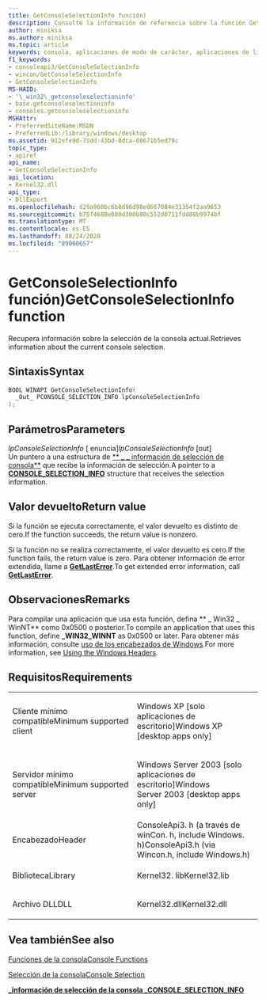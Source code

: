 ```yaml
---
title: GetConsoleSelectionInfo función)
description: Consulte la información de referencia sobre la función GetConsoleSelectionInfo, que recupera información sobre la selección de la consola actual.
author: miniksa
ms.author: miniksa
ms.topic: article
keywords: consola, aplicaciones de modo de carácter, aplicaciones de línea de comandos, aplicaciones de terminal, API de consola
f1_keywords:
- consoleapi3/GetConsoleSelectionInfo
- wincon/GetConsoleSelectionInfo
- GetConsoleSelectionInfo
MS-HAID:
- '\_win32\_getconsoleselectioninfo'
- base.getconsoleselectioninfo
- consoles.getconsoleselectioninfo
MSHAttr:
- PreferredSiteName:MSDN
- PreferredLib:/library/windows/desktop
ms.assetid: 912efe9d-75dd-43bd-8dca-08671b5ed79c
topic_type:
- apiref
api_name:
- GetConsoleSelectionInfo
api_location:
- Kernel32.dll
api_type:
- DllExport
ms.openlocfilehash: d29a960bc6b8d96d98e0667084e31354f2aa9653
ms.sourcegitcommit: b75f4688e080d300b80c552d0711fdd86b9974bf
ms.translationtype: MT
ms.contentlocale: es-ES
ms.lasthandoff: 08/24/2020
ms.locfileid: "89060657"
---
```

# <a name="getconsoleselectioninfo-function"></a><span data-ttu-id="e7096-104">GetConsoleSelectionInfo función)</span><span class="sxs-lookup"><span data-stu-id="e7096-104">GetConsoleSelectionInfo function</span></span>


<span data-ttu-id="e7096-105">Recupera información sobre la selección de la consola actual.</span><span class="sxs-lookup"><span data-stu-id="e7096-105">Retrieves information about the current console selection.</span></span>

<a name="syntax"></a><span data-ttu-id="e7096-106">Sintaxis</span><span class="sxs-lookup"><span data-stu-id="e7096-106">Syntax</span></span>
------

```C
BOOL WINAPI GetConsoleSelectionInfo(
  _Out_ PCONSOLE_SELECTION_INFO lpConsoleSelectionInfo
);
```

<a name="parameters"></a><span data-ttu-id="e7096-107">Parámetros</span><span class="sxs-lookup"><span data-stu-id="e7096-107">Parameters</span></span>
----------

<span data-ttu-id="e7096-108">*lpConsoleSelectionInfo* \[ enuncia\]</span><span class="sxs-lookup"><span data-stu-id="e7096-108">*lpConsoleSelectionInfo* \[out\]</span></span>  
<span data-ttu-id="e7096-109">Un puntero a una estructura de [\*\* \_ \_ información de selección de consola\*\*](console-selection-info-str.md) que recibe la información de selección.</span><span class="sxs-lookup"><span data-stu-id="e7096-109">A pointer to a [**CONSOLE\_SELECTION\_INFO**](console-selection-info-str.md) structure that receives the selection information.</span></span>

<a name="return-value"></a><span data-ttu-id="e7096-110">Valor devuelto</span><span class="sxs-lookup"><span data-stu-id="e7096-110">Return value</span></span>
------------

<span data-ttu-id="e7096-111">Si la función se ejecuta correctamente, el valor devuelto es distinto de cero.</span><span class="sxs-lookup"><span data-stu-id="e7096-111">If the function succeeds, the return value is nonzero.</span></span>

<span data-ttu-id="e7096-112">Si la función no se realiza correctamente, el valor devuelto es cero.</span><span class="sxs-lookup"><span data-stu-id="e7096-112">If the function fails, the return value is zero.</span></span> <span data-ttu-id="e7096-113">Para obtener información de error extendida, llame a [**GetLastError**](https://msdn.microsoft.com/library/windows/desktop/ms679360).</span><span class="sxs-lookup"><span data-stu-id="e7096-113">To get extended error information, call [**GetLastError**](https://msdn.microsoft.com/library/windows/desktop/ms679360).</span></span>

<a name="remarks"></a><span data-ttu-id="e7096-114">Observaciones</span><span class="sxs-lookup"><span data-stu-id="e7096-114">Remarks</span></span>
-------

<span data-ttu-id="e7096-115">Para compilar una aplicación que usa esta función, defina \*\* \_ Win32 \_ WinNT\*\* como 0x0500 o posterior.</span><span class="sxs-lookup"><span data-stu-id="e7096-115">To compile an application that uses this function, define **\_WIN32\_WINNT** as 0x0500 or later.</span></span> <span data-ttu-id="e7096-116">Para obtener más información, consulte [uso de los encabezados de Windows](https://msdn.microsoft.com/library/windows/desktop/aa383745).</span><span class="sxs-lookup"><span data-stu-id="e7096-116">For more information, see [Using the Windows Headers](https://msdn.microsoft.com/library/windows/desktop/aa383745).</span></span>

<a name="requirements"></a><span data-ttu-id="e7096-117">Requisitos</span><span class="sxs-lookup"><span data-stu-id="e7096-117">Requirements</span></span>
------------

<table>
<colgroup>
<col width="50%" />
<col width="50%" />
</colgroup>
<tbody>
<tr class="odd">
<td><p><span data-ttu-id="e7096-118">Cliente mínimo compatible</span><span class="sxs-lookup"><span data-stu-id="e7096-118">Minimum supported client</span></span></p></td>
<td><p><span data-ttu-id="e7096-119">Windows XP [solo aplicaciones de escritorio]</span><span class="sxs-lookup"><span data-stu-id="e7096-119">Windows XP [desktop apps only]</span></span></p></td>
</tr>
<tr class="even">
<td><p><span data-ttu-id="e7096-120">Servidor mínimo compatible</span><span class="sxs-lookup"><span data-stu-id="e7096-120">Minimum supported server</span></span></p></td>
<td><p><span data-ttu-id="e7096-121">Windows Server 2003 [solo aplicaciones de escritorio]</span><span class="sxs-lookup"><span data-stu-id="e7096-121">Windows Server 2003 [desktop apps only]</span></span></p></td>
</tr>
<tr class="odd">
<td><p><span data-ttu-id="e7096-122">Encabezado</span><span class="sxs-lookup"><span data-stu-id="e7096-122">Header</span></span></p></td>
<td><span data-ttu-id="e7096-123">ConsoleApi3. h (a través de winCon. h, include Windows. h)</span><span class="sxs-lookup"><span data-stu-id="e7096-123">ConsoleApi3.h (via Wincon.h, include Windows.h)</span></span></td>
</tr>
<tr class="even">
<td><p><span data-ttu-id="e7096-124">Biblioteca</span><span class="sxs-lookup"><span data-stu-id="e7096-124">Library</span></span></p></td>
<td><span data-ttu-id="e7096-125">Kernel32. lib</span><span class="sxs-lookup"><span data-stu-id="e7096-125">Kernel32.lib</span></span></td>
</tr>
<tr class="odd">
<td><p><span data-ttu-id="e7096-126">Archivo DLL</span><span class="sxs-lookup"><span data-stu-id="e7096-126">DLL</span></span></p></td>
<td><span data-ttu-id="e7096-127">Kernel32.dll</span><span class="sxs-lookup"><span data-stu-id="e7096-127">Kernel32.dll</span></span></td>
</tr>
<tr class="even">
</tr>
<tr class="odd">
</tr>
<tr class="even">
</tr>
</tbody>
</table>

## <a name="span-idsee_alsospansee-also"></a><span data-ttu-id="e7096-128"><span id="see_also"></span>Vea también</span><span class="sxs-lookup"><span data-stu-id="e7096-128"><span id="see_also"></span>See also</span></span>


[<span data-ttu-id="e7096-129">Funciones de la consola</span><span class="sxs-lookup"><span data-stu-id="e7096-129">Console Functions</span></span>](console-functions.md)

[<span data-ttu-id="e7096-130">Selección de la consola</span><span class="sxs-lookup"><span data-stu-id="e7096-130">Console Selection</span></span>](console-selection.md)

[<span data-ttu-id="e7096-131">**\_información de selección de la consola \_**</span><span class="sxs-lookup"><span data-stu-id="e7096-131">**CONSOLE\_SELECTION\_INFO**</span></span>](console-selection-info-str.md)

 

 




